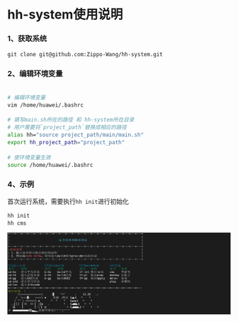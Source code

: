 # hh-system使用说明

### 1、获取系统
```git
git clone git@github.com:Zippo-Wang/hh-system.git
```
### 2、编辑环境变量
```bash

# 编辑环境变量
vim /home/huawei/.bashrc

# 填写main.sh所在的路径 和 hh-system所在目录
# 用户需要将`project_path`替换成相应的路径
alias hh="source project_path/main/main.sh"
export hh_project_path="project_path"

# 使环境变量生效
source /home/huawei/.bashrc
```

### 4、示例
首次运行系统，需要执行`hh init`进行初始化
```bash
hh init
hh cms
```
![img.png](img.png)
